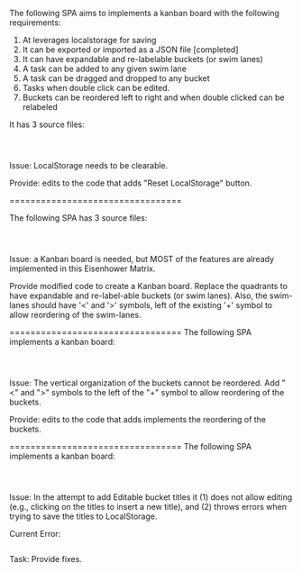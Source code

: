 The following SPA aims to implements a kanban board with the following requirements:
1. At leverages localstorage for saving
2. It can be exported or imported as a JSON file [completed]
3. It can have expandable and re-labelable buckets (or swim lanes)
4. A task can be added to any given swim lane
5. A task can be dragged and dropped to any bucket
6. Tasks when double click can be edited.
7. Buckets can be reordered left to right and when double clicked can be relabeled

It has 3 source files:
```html
``` 

```css
```

```javascript
```

Issue: LocalStorage needs to be clearable.

Provide: edits to the code that adds "Reset LocalStorage" button.



=================================



The following SPA has 3 source files:
```html
``` 

```css
```

```javascript
```

Issue: a Kanban board is needed, but MOST of the features are already implemented in this Eisenhower Matrix.

Provide modified code  to create a Kanban board. Replace the quadrants to have expandable and re-label-able buckets (or swim lanes). Also, the swim-lanes should have '<' and '>' symbols, left of the existing '+' symbol to allow reordering of the swim-lanes.

=================================
The following SPA implements a kanban board:
```html
``` 

```css
```

```javascript
```

Issue: The vertical organization of the buckets cannot be reordered. Add "<" and ">" symbols to the left of the "+" symbol to allow reordering of the buckets.

Provide: edits to the code that adds implements the reordering of the buckets.

=================================
The following SPA implements a kanban board:
```html
``` 

```css
```

```javascript
```

Issue: In the attempt to add Editable bucket titles it (1) does not allow editing (e.g., clicking on the titles to insert a new title), and (2) throws errors when trying to save the titles to LocalStorage.

Current Error:
```
```

Task: Provide fixes.
